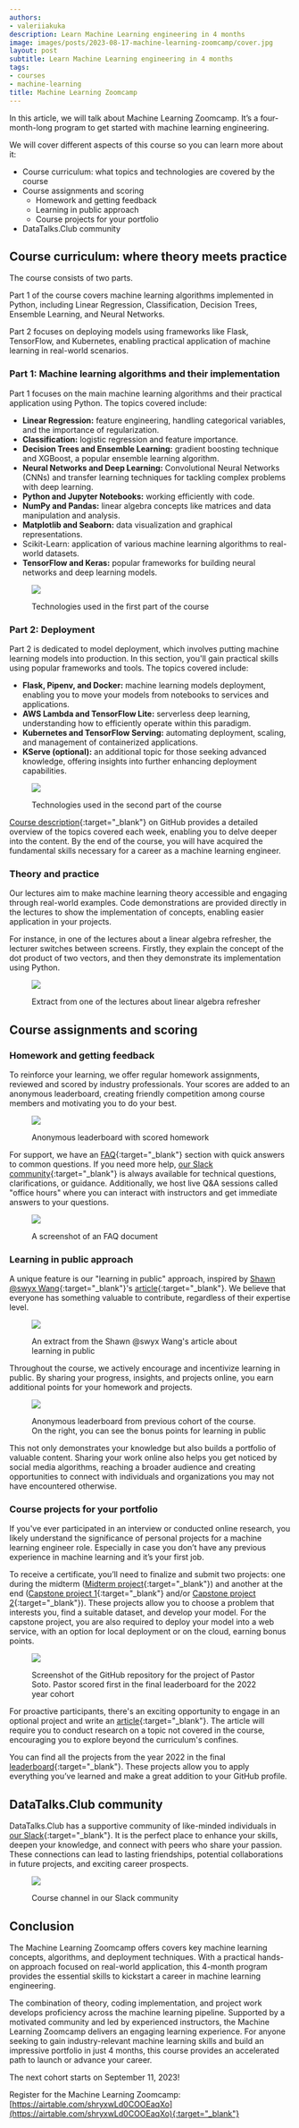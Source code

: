 ```yaml
---
authors:
- valeriiakuka
description: Learn Machine Learning engineering in 4 months
image: images/posts/2023-08-17-machine-learning-zoomcamp/cover.jpg
layout: post
subtitle: Learn Machine Learning engineering in 4 months
tags:
- courses
- machine-learning
title: Machine Learning Zoomcamp
---
```


In this article, we will talk about Machine Learning Zoomcamp. It’s a four-month-long program to get started with machine learning engineering.

We will cover different aspects of this course so you can learn more about it:

-   Course curriculum: what topics and technologies are covered by the course
-   Course assignments and scoring
    -   Homework and getting feedback
    -   Learning in public approach
    -   Course projects for your portfolio
-   DataTalks.Club community



## Course curriculum: where theory meets practice

The course consists of two parts.

Part 1 of the course covers machine learning algorithms implemented in Python, including Linear Regression, Classification, Decision Trees, Ensemble Learning, and Neural Networks.

Part 2 focuses on deploying models using frameworks like Flask, TensorFlow, and Kubernetes, enabling practical application of machine learning in real-world scenarios.

### Part 1: Machine learning algorithms and their implementation 

Part 1 focuses on the main machine learning algorithms and their practical application using Python. The topics covered include:

-   **Linear Regression:** feature engineering, handling categorical variables, and the importance of regularization.
-   **Classification:** logistic regression and feature importance.
-   **Decision Trees and Ensemble Learning:** gradient boosting technique and XGBoost, a popular ensemble learning algorithm.
-   **Neural Networks and Deep Learning:** Convolutional Neural Networks (CNNs) and transfer learning techniques for tackling complex problems with deep learning.
-   **Python and Jupyter Notebooks:** working efficiently with code.
-   **NumPy and Pandas:** linear algebra concepts like matrices and data manipulation and analysis.
-   **Matplotlib and Seaborn:** data visualization and graphical representations.
-   Scikit-Learn: application of various machine learning algorithms to real-world datasets.
-   **TensorFlow and Keras:** popular frameworks for building neural networks and deep learning models.



<figure>
<img src="/images/posts/2023-08-17-machine-learning-zoomcamp/image1.png"  />
<figcaption><p>Technologies used in the first part of the course</p></figcaption>
</figure>

### Part 2: Deployment

Part 2 is dedicated to model deployment, which involves putting machine learning models into production. In this section, you'll gain practical skills using popular frameworks and tools. The topics covered include:

-   **Flask, Pipenv, and Docker:** machine learning models deployment, enabling you to move your models from notebooks to services and applications.
-   **AWS Lambda and TensorFlow Lite:** serverless deep learning, understanding how to efficiently operate within this paradigm.
-   **Kubernetes and TensorFlow Serving:** automating deployment, scaling, and management of containerized applications.
-   **KServe (optional):** an additional topic for those seeking advanced knowledge, offering insights into further enhancing deployment capabilities.



<figure>
<img src="/images/posts/2023-08-17-machine-learning-zoomcamp/image3.png"  />
<figcaption><p>Technologies used in the second part of the course</p></figcaption>
</figure>

[Course description](https://github.com/DataTalksClub/machine-learning-zoomcamp#syllabus){:target="_blank"} on GitHub provides a detailed overview of the topics covered each week, enabling you to delve deeper into the content. By the end of the course, you will have acquired the fundamental skills necessary for a career as a machine learning engineer.

### Theory and practice

Our lectures aim to make machine learning theory accessible and engaging through real-world examples. Code demonstrations are provided directly in the lectures to show the implementation of concepts, enabling easier application in your projects.

For instance, in one of the lectures about a linear algebra refresher, the lecturer switches between screens. Firstly, they explain the concept of the dot product of two vectors, and then they demonstrate its implementation using Python.

<figure>
<img src="/images/posts/2023-08-17-machine-learning-zoomcamp/image7.png"  />
<figcaption><p>Extract from one of the lectures about linear algebra refresher</p></figcaption>
</figure>

## Course assignments and scoring

### Homework and getting feedback

To reinforce your learning, we offer regular homework assignments, reviewed and scored by industry professionals. Your scores are added to an anonymous leaderboard, creating friendly competition among course members and motivating you to do your best.

<figure>
<img src="/images/posts/2023-08-17-machine-learning-zoomcamp/image6.png"  />
<figcaption><p>Anonymous leaderboard with scored homework</p></figcaption>
</figure>

For support, we have an [FAQ](https://docs.google.com/document/d/1LpPanc33QJJ6BSsyxVg-pWNMplal84TdZtq10naIhD8/edit#heading=h.sh0bgh8fj5rw){:target="_blank"} section with quick answers to common questions. If you need more help, [our Slack community](https://datatalks.club/slack.html){:target="_blank"} is always available for technical questions, clarifications, or guidance. Additionally, we host live Q&A sessions called "office hours" where you can interact with instructors and get immediate answers to your questions.


<figure>
<img src="/images/posts/2023-08-17-machine-learning-zoomcamp/image4.png"  />
<figcaption><p>A screenshot of an FAQ document</p></figcaption>
</figure>



### Learning in public approach

A unique feature is our "learning in public" approach, inspired by [Shawn @swyx Wang](https://www.youtube.com/watch?v=tkBCPqWKCL8&list=PL7NIGf5_PlM-Dk3lgPsZFT94Ng7PpRQEh&index=5&t=195s){:target="_blank"}'s [article](https://www.swyx.io/learn-in-public){:target="_blank"}. We believe that everyone has something valuable to contribute, regardless of their expertise level.

<figure>
<img src="/images/posts/2023-08-17-machine-learning-zoomcamp/image8.png"  />
<figcaption><p>An extract from the Shawn @swyx Wang's article about learning in public</p></figcaption>
</figure>

Throughout the course, we actively encourage and incentivize learning in public. By sharing your progress, insights, and projects online, you earn additional points for your homework and projects.

<figure>
<img src="/images/posts/2023-08-17-machine-learning-zoomcamp/image2.png"  />
<figcaption><p>Anonymous leaderboard from previous cohort of the course. On the right, you can see the bonus points for learning in public</p></figcaption>
</figure>

This not only demonstrates your knowledge but also builds a portfolio of valuable content. Sharing your work online also helps you get noticed by social media algorithms, reaching a broader audience and creating opportunities to connect with individuals and organizations you may not have encountered otherwise.

### Course projects for your portfolio

If you've ever participated in an interview or conducted online research, you likely understand the significance of personal projects for a machine learning engineer role. Especially in case you don’t have any previous experience in machine learning and it’s your first job.

To receive a certificate, you’ll need to finalize and submit two projects: one during the midterm ([Midterm project](https://github.com/DataTalksClub/machine-learning-zoomcamp/tree/master#midterm-project){:target="_blank"}) and another at the end ([Capstone project 1](https://github.com/DataTalksClub/machine-learning-zoomcamp/tree/master#capstone-project-1){:target="_blank"} and/or [Capstone project 2](https://github.com/DataTalksClub/machine-learning-zoomcamp/tree/master#capstone-project-2-optional){:target="_blank"}). These projects allow you to choose a problem that interests you, find a suitable dataset, and develop your model. For the capstone project, you are also required to deploy your model into a web service, with an option for local deployment or on the cloud, earning bonus points.

<figure>
<img src="/images/posts/2023-08-17-machine-learning-zoomcamp/image9.png"  />
<figcaption><p>Screenshot of the GitHub repository for the project of Pastor Soto. Pastor scored first in the final leaderboard for the 2022 year cohort</p></figcaption>
</figure>

For proactive participants, there's an exciting opportunity to engage in an optional project and write an [article](https://github.com/DataTalksClub/machine-learning-zoomcamp/tree/master#article){:target="_blank"}. The article will require you to conduct research on a topic not covered in the course, encouraging you to explore beyond the curriculum's confines.

You can find all the projects from the year 2022 in the final [leaderboard](https://github.com/DataTalksClub/machine-learning-zoomcamp/blob/master/cohorts/2022/leaderboard.md){:target="_blank"}. These projects allow you to apply everything you’ve learned and make a great addition to your GitHub profile.

## DataTalks.Club community

DataTalks.Club has a supportive community of like-minded individuals in [our Slack](https://datatalks.club/slack.html){:target="_blank"}. It is the perfect place to enhance your skills, deepen your knowledge, and connect with peers who share your passion. These connections can lead to lasting friendships, potential collaborations in future projects, and exciting career prospects.

<figure>
<img src="/images/posts/2023-08-17-machine-learning-zoomcamp/image5.png"  />
<figcaption><p>Course channel in our Slack community</p></figcaption>
</figure>

## Conclusion

The Machine Learning Zoomcamp offers covers key machine learning concepts, algorithms, and deployment techniques. With a practical hands-on approach focused on real-world application, this 4-month program provides the essential skills to kickstart a career in machine learning engineering.

The combination of theory, coding implementation, and project work develops proficiency across the machine learning pipeline. Supported by a motivated community and led by experienced instructors, the Machine Learning Zoomcamp delivers an engaging learning experience. For anyone seeking to gain industry-relevant machine learning skills and build an impressive portfolio in just 4 months, this course provides an accelerated path to launch or advance your career.

The next cohort starts on September 11, 2023!

Register for the Machine Learning Zoomcamp: [https://airtable.com/shryxwLd0COOEaqXo](https://airtable.com/shryxwLd0COOEaqXo){:target="_blank"}